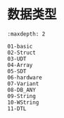 # 数据类型

```{toctree}
:maxdepth: 2

01-basic
02-Struct
03-UDT
04-Array
05-SDT
06-hardware
07-Variant
08-DB_ANY
09-String
10-WString
11-DTL

```

<!-- - [基本数据](./01-basic.md)
- [结构数据Struct](./02-Struct.md)
- [UDT](./03-UDT.md)
- [数组](./04-Array.md)
- [系统数据SDT](./05-SDT.md)
- [硬件数据](./06-hardware.md)
- [Variant](./07-Variant.md)
- [DB_ANY](./08-DB_ANY.md)
- [字符String](./09-String.md)
- [宽字符WString](./10-WString.md)
- [时间数据DTL](./11-DTL.md) -->
